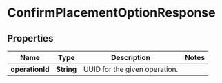 # ConfirmPlacementOptionResponse

## Properties
Name | Type | Description | Notes
------------ | ------------- | ------------- | -------------
**operationId** | **String** | UUID for the given operation. | 
